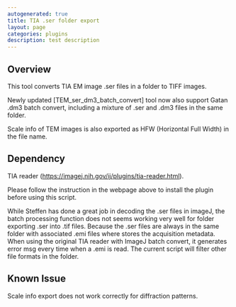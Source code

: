 ```yaml
---
autogenerated: true
title: TIA .ser folder export
layout: page
categories: plugins
description: test description
---
```


**Overview**
------------

This tool converts TIA EM image .ser files in a folder to TIFF images.

Newly updated \[TEM\_ser\_dm3\_batch\_convert\] tool now also support Gatan .dm3 batch convert, including a mixture of .ser and .dm3 files in the same folder.

Scale info of TEM images is also exported as HFW (Horizontal Full Width) in the file name.

**Dependency**
--------------

TIA reader (https://imagej.nih.gov/ij/plugins/tia-reader.html).

Please follow the instruction in the webpage above to install the plugin before using this script.

While Steffen has done a great job in decoding the .ser files in imageJ, the batch processing function does not seems working very well for folder exporting .ser into .tif files. Because the .ser files are always in the same folder with associated .emi files where stores the acquisition metadata. When using the original TIA reader with ImageJ batch convert, it generates error msg every time when a .emi is read. The current script will filter other file formats in the folder.

**Known Issue**
---------------

Scale info export does not work correctly for diffraction patterns.
